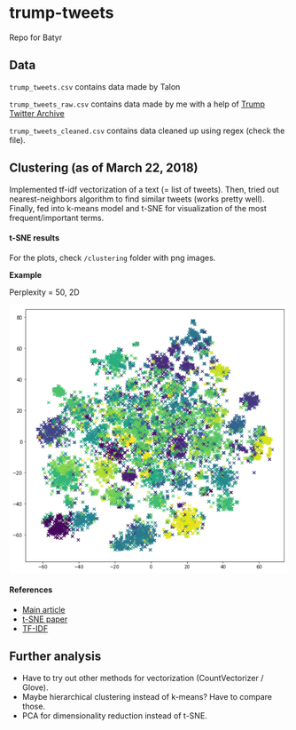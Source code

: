 # trump-tweets

Repo for Batyr

## Data

`trump_tweets.csv` contains data made by Talon

`trump_tweets_raw.csv` contains data made by me with a help of [Trump Twitter Archive](http://www.trumptwitterarchive.com/archive)

`trump_tweets_cleaned.csv` contains data cleaned up using regex (check the file).

## Clustering (as of March 22, 2018)

Implemented tf-idf vectorization of a text (= list of tweets). Then, tried out nearest-neighbors algorithm to find similar tweets (works pretty well). Finally, fed into k-means model
and t-SNE for visualization of the most frequent/important terms.

#### t-SNE results

For the plots, check ```/clustering``` folder with png images.

**Example**

Perplexity = 50, 2D

![perplexity50](clustering/perplexity_50_2.png)

#### References

- [Main article](https://beckernick.github.io/law-clustering/)
- [t-SNE paper](http://www.jmlr.org/papers/volume9/vandermaaten08a/vandermaaten08a.pdf)
- [TF-IDF](http://scikit-learn.org/stable/modules/generated/sklearn.feature_extraction.text.TfidfVectorizer.html)

## Further analysis

- Have to try out other methods for vectorization (CountVectorizer / Glove).
- Maybe hierarchical clustering instead of k-means? Have to compare those.
- PCA for dimensionality reduction instead of t-SNE.
